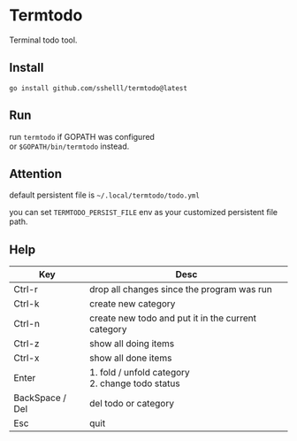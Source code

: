 # Termtodo

Terminal todo tool.

## Install

`go install github.com/sshelll/termtodo@latest`

## Run

run `termtodo` if GOPATH was configured  
or `$GOPATH/bin/termtodo` instead.

## Attention

default persistent file is `~/.local/termtodo/todo.yml`

you can set `TERMTODO_PERSIST_FILE` env as your customized persistent file path.

## Help

| Key             | Desc                                                  |
| --------------- | ----------------------------------------------------- |
| Ctrl-r          | drop all changes since the program was run            |
| Ctrl-k          | create new category                                   |
| Ctrl-n          | create new todo and put it in the current category    |
| Ctrl-z          | show all doing items                                  |
| Ctrl-x          | show all done items                                   |
| Enter           | 1. fold / unfold category <br/> 2. change todo status |
| BackSpace / Del | del todo or category                                  |
| Esc             | quit                                                  |
